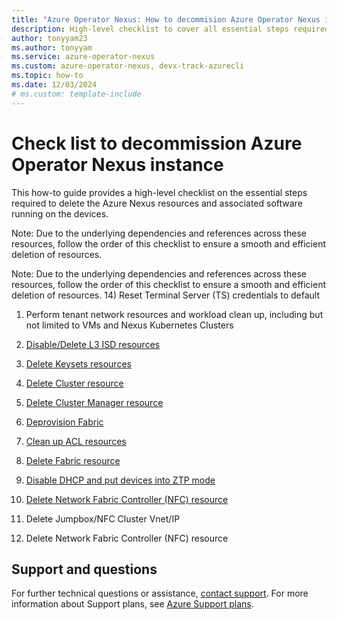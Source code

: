```yaml
---
title: "Azure Operator Nexus: How to decommision Azure Operator Nexus instance checklist"
description: High-level checklist to cover all essential steps required for decommisioning Azure Operator Nexus instance
author: tonyyam23
ms.author: tonyyam
ms.service: azure-operator-nexus
ms.custom: azure-operator-nexus, devx-track-azurecli
ms.topic: how-to
ms.date: 12/03/2024
# ms.custom: template-include
---
```


# Check list to decommission Azure Operator Nexus instance
This how-to guide provides a high-level checklist on the essential steps required to delete the Azure Nexus resources and associated software running on the devices.



Note: Due to the underlying dependencies and references across these resources, follow the order of this checklist to ensure a smooth and efficient deletion of resources.
Note: Due to the underlying dependencies and references across these resources, follow the order of this checklist to ensure a smooth and efficient deletion of resources.
14) Reset Terminal Server (TS) credentials to default
1) Perform tenant network resources and workload clean up, including but not limited to VMs and Nexus Kubernetes Clusters
2) [Disable/Delete L3 ISD resources](https://learn.microsoft.com/en-us/azure/operator-nexus/howto-delete-layer-3-isolation-domains)
3) [Delete Keysets resources](https://learn.microsoft.com/en-us/azure/operator-nexus/howto-baremetal-bmc-ssh#deleting-a-bmc-keyset)
4) [Delete Cluster resource](https://learn.microsoft.com/en-us/azure/operator-nexus/howto-configure-cluster#delete-a-cluster)
5) [Delete Cluster Manager resource](https://learn.microsoft.com/en-us/azure/operator-nexus/howto-cluster-manager#delete-cluster-manager)
6) [Deprovision Fabric](https://learn.microsoft.com/en-us/azure/operator-nexus/howto-configure-network-fabric#deleting-fabric)
7) [Clean up ACL resources](https://learn.microsoft.com/en-us/azure/operator-nexus/howto-delete-access-control-list-network-to-network-interconnect)
8) [Delete Fabric resource](https://learn.microsoft.com/en-us/azure/operator-nexus/howto-configure-network-fabric#deleting-fabric)
9) [Disable DHCP and put devices into ZTP mode](https://learn.microsoft.com/en-us/azure/operator-nexus/howto-platform-prerequisites#default-setup-for-other-devices-installed)
10) [Delete Network Fabric Controller (NFC) resource](https://learn.microsoft.com/en-us/azure/operator-nexus/howto-configure-network-fabric-controller#delete-network-fabric-controller)
15) Delete Jumpbox/NFC Cluster Vnet/IP
16) Delete Network Fabric Controller (NFC) resource


## Support and questions
For further technical questions or assistance, [contact support](https://portal.azure.com/?#blade/Microsoft_Azure_Support/HelpAndSupportBlade). For more information about Support plans, see [Azure Support plans](https://azure.microsoft.com/support/plans/response/).
